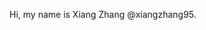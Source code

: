 Hi, my name is Xiang Zhang @xiangzhang95.

<!---
xiangzhang95/xiangzhang95 is a ✨ special ✨ repository because its `README.md` (this file) appears on your GitHub profile.
You can click the Preview link to take a look at your changes.
--->

